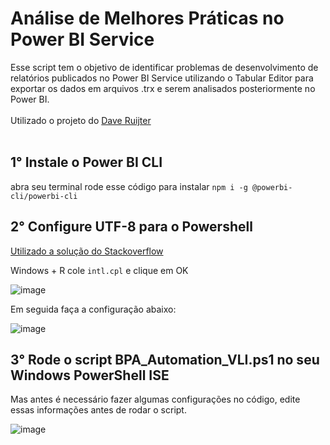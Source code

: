 # Análise de Melhores Práticas no Power BI Service

Esse script tem o objetivo de identificar problemas de desenvolvimento de relatórios publicados no Power BI Service utilizando o Tabular Editor para exportar os dados em arquivos .trx e serem analisados posteriormente no Power BI.
<br></br>
Utilizado o projeto do [Dave Ruijter](https://github.com/DaveRuijter/BestPracticeAnalyzerAutomation)
<br></br>

## 1° Instale o Power BI CLI
abra seu terminal rode esse código para instalar
`npm i -g @powerbi-cli/powerbi-cli`

## 2° Configure UTF-8 para o Powershell
[Utilizado a solução do Stackoverflow](https://stackoverflow.com/questions/57131654/using-utf-8-encoding-chcp-65001-in-command-prompt-windows-powershell-window/57134096#57134096)


Windows + R cole `intl.cpl` e clique em OK

![image](https://github.com/rafaelxkr/Power-BI/assets/31570331/843877dd-0d62-4434-9498-a071a2ed7360)

Em seguida faça a configuração abaixo:

![image](https://github.com/rafaelxkr/Power-BI/assets/31570331/52ab8509-ef5f-4766-94d9-989a0a4d044b)

## 3° Rode o script BPA_Automation_VLI.ps1 no seu Windows PowerShell ISE

Mas antes é necessário fazer algumas configurações no código, edite essas informações antes de rodar o script.

![image](https://github.com/rafaelxkr/Power-BI/assets/31570331/fd934ff9-ac23-40dc-8d15-74a30566242d)



